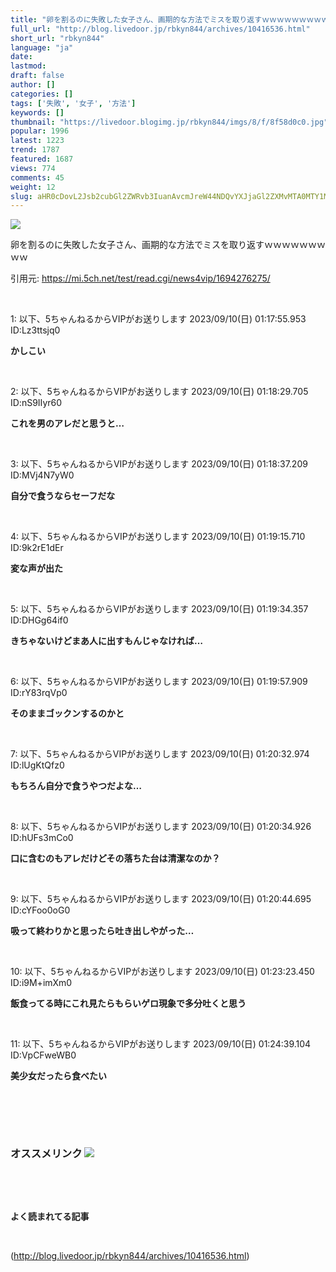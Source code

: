 ```yaml
---
title: "卵を割るのに失敗した女子さん、画期的な方法でミスを取り返すｗｗｗｗｗｗｗｗｗ:暇つぶしニュース"
full_url: "http://blog.livedoor.jp/rbkyn844/archives/10416536.html"
short_url: "rbkyn844"
language: "ja"
date: 
lastmod: 
draft: false
author: []
categories: []
tags: ['失敗', '女子', '方法']
keywords: []
thumbnail: "https://livedoor.blogimg.jp/rbkyn844/imgs/8/f/8f58d0c0.jpg"
popular: 1996
latest: 1223
trend: 1787
featured: 1687
views: 774
comments: 45
weight: 12
slug: aHR0cDovL2Jsb2cubGl2ZWRvb3IuanAvcmJreW44NDQvYXJjaGl2ZXMvMTA0MTY1MzYuaHRtbA==
---
```


![](https://livedoor.blogimg.jp/rbkyn844/imgs/8/f/8f58d0c0.jpg)

<div><p>卵を割るのに失敗した女子さん、画期的な方法でミスを取り返すｗｗｗｗｗｗｗｗｗ</p><p>引用元: <a target='_blank' href='https://mi.5ch.net/test/read.cgi/news4vip/1694276275/'>https://mi.5ch.net/test/read.cgi/news4vip/1694276275/</a></p><br><p class='res1'>1: 以下、5ちゃんねるからVIPがお送りします 2023/09/10(日) 01:17:55.953 ID:Lz3ttsjq0 </p> <p class='res2'><b> かしこい<br></b></p> <br> <p class='res1'>2: 以下、5ちゃんねるからVIPがお送りします 2023/09/10(日) 01:18:29.705 ID:nS9IIyr60 </p> <p class='res2'><b> これを男のアレだと思うと… </b></p><br> <p class='res1'>3: 以下、5ちゃんねるからVIPがお送りします 2023/09/10(日) 01:18:37.209 ID:MVj4N7yW0 </p> <p class='res2'><b> 自分で食うならセーフだな </b></p><br> <p class='res1'>4: 以下、5ちゃんねるからVIPがお送りします 2023/09/10(日) 01:19:15.710 ID:9k2rE1dEr </p> <p class='res2'><b> 変な声が出た </b></p><br> <p class='no-pc'></p> <p class='res1'>5: 以下、5ちゃんねるからVIPがお送りします 2023/09/10(日) 01:19:34.357 ID:DHGg64if0 </p> <p class='res2'><b> きちゃないけどまあ人に出すもんじゃなければ… </b></p><br> <p class='res1'>6: 以下、5ちゃんねるからVIPがお送りします 2023/09/10(日) 01:19:57.909 ID:rY83rqVp0 </p> <p class='res2'><b> そのままゴックンするのかと </b></p><br> <p class='res1'>7: 以下、5ちゃんねるからVIPがお送りします 2023/09/10(日) 01:20:32.974 ID:lUgKtQfz0 </p> <p class='res2'><b> もちろん自分で食うやつだよな… </b></p><br> <p class='res1'>8: 以下、5ちゃんねるからVIPがお送りします 2023/09/10(日) 01:20:34.926 ID:hUFs3mCo0 </p> <p class='res2'><b> 口に含むのもアレだけどその落ちた台は清潔なのか？ </b></p><br> <p class='res1'>9: 以下、5ちゃんねるからVIPがお送りします 2023/09/10(日) 01:20:44.695 ID:cYFoo0oG0 </p> <p class='res2'><b> 吸って終わりかと思ったら吐き出しやがった… </b></p><br> <p class='res1'>10: 以下、5ちゃんねるからVIPがお送りします 2023/09/10(日) 01:23:23.450 ID:i9M+imXm0 </p> <p class='res2'><b> 飯食ってる時にこれ見たらもらいゲロ現象で多分吐くと思う </b></p><br> <p class='res1'>11: 以下、5ちゃんねるからVIPがお送りします 2023/09/10(日) 01:24:39.104 ID:VpCFweWB0 </p> <p class='res2'><b> 美少女だったら食べたい </b></p><br> <p id='5077e33f033c4e934bb013c7c4eb8bbd'> </p><br> <br> <p class='no-pc'></p> <h3 class='linkh'>オススメリンク <img src='http://blog.livedoor.jp/rbkyn844/ftp/fusagikom-fikergh.png'></h3> <p class='link2'> </p><br> <p class='no-pc'></p> <p class='no-pc'><br><p><b>よく読まれてる記事</b></p><br></p> </div>

(http://blog.livedoor.jp/rbkyn844/archives/10416536.html)
